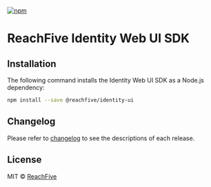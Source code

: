 [![npm](https://img.shields.io/npm/v/@reachfive/identity-ui.svg?color=blue)](https://www.npmjs.com/package/@reachfive/identity-ui)

# ReachFive Identity Web UI SDK

## Installation

The following command installs the Identity Web UI SDK as a Node.js dependency:

```sh
npm install --save @reachfive/identity-ui
```

## Changelog

Please refer to [changelog](CHANGELOG.md) to see the descriptions of each release.

## License

MIT © [ReachFive](https://reachfive.co/)
